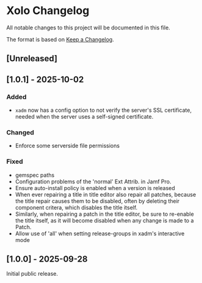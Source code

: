 # Xolo Changelog
All notable changes to this project will be documented in this file.

The format is based on [Keep a Changelog](https://keepachangelog.com/en/1.0.0/).
## \[Unreleased]

## \[1.0.1] - 2025-10-02

### Added 
  - `xadm` now has a config option to not verify the server's SSL certificate, needed when the server uses a self-signed certificate.

### Changed
  - Enforce some serverside file permissions

### Fixed
  - gemspec paths
  - Configuration problems of the 'normal' Ext Attrib. in Jamf Pro.
  - Ensure auto-install policy is enabled when a version is released
  - When ever repairing a title in title editor also repair all patches, because the title repair causes them to be disabled, often by deleting their component critera, which disables the title itself.
  - Similarly, when repairing a patch in the title editor, be sure to re-enable the title itself, as it will become disabled when any change is made to a Patch.
  - Allow use of 'all' when setting release-groups in xadm's interactive mode

## \[1.0.0] - 2025-09-28

Initial public release.

